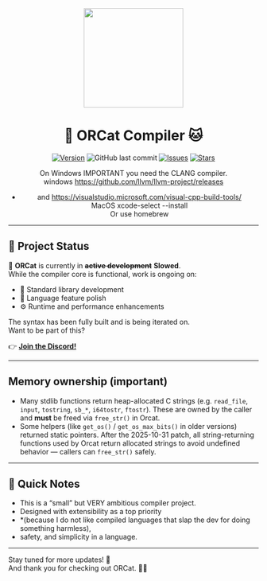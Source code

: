<div align="center">

<img src="https://github.com/user-attachments/assets/02dfcb6a-84e6-4954-b9a8-e911f462359f" width="200"/>

# 🐋 ORCat Compiler 🐱

[![Version](https://img.shields.io/badge/ORCatCompiler‑VER-1.8‑Beta-blue)](https://github.com/MikaLorielle/Orcat-Lang)
![GitHub last commit](https://img.shields.io/github/last-commit/MikaLorielle/Orcat-lang)
[![Issues](https://img.shields.io/github/issues/MikaLorielle/Orcat-Lang.svg)](https://github.com/MikaLorielle/Orcat-Lang/issues)
[![Stars](https://img.shields.io/github/stars/MikaLorielle/Orcat-Lang.svg?style=social)](https://github.com/MikaLorielle/Orcat-Lang/stargazers)

On Windows IMPORTANT you need the CLANG compiler. <br>
windows https://github.com/llvm/llvm-project/releases <br>
- and https://visualstudio.microsoft.com/visual-cpp-build-tools/ <br>
MacOS xcode-select --install <br>
Or use homebrew <br>
</div>

---

## 🚧 Project Status
🐋
**ORCat** is currently in ~~**active development**~~ **Slowed**.  
While the compiler core is functional, work is ongoing on:

- 🧱 Standard library development  
- 🧬 Language feature polish  
- ⚙️ Runtime and performance enhancements

The syntax has been fully built and is being iterated on.  
Want to be part of this?

👉 **[Join the Discord!](https://discord.gg/zmnuz4h88x)**

---
## Memory ownership (important)

- Many stdlib functions return heap-allocated C strings (e.g. `read_file`, `input`, `tostring`, `sb_*`, `i64tostr`, `ftostr`). These are owned by the caller and **must** be freed via `free_str()` in Orcat.
- Some helpers (like `get_os()` / `get_os_max_bits()` in older versions) returned static pointers. After the 2025-10-31 patch, all string-returning functions used by Orcat return allocated strings to avoid undefined behavior — callers can `free_str()` safely.
---

## 📌 Quick Notes

- This is a “small” but VERY ambitious compiler project.
- Designed with extensibility as a top priority
- *(because I do not like compiled languages that slap the dev for doing something harmless),
- safety, and simplicity in a language.

---

Stay tuned for more updates! 🌟  
And thank you for checking out ORCat. 🐋🐱
